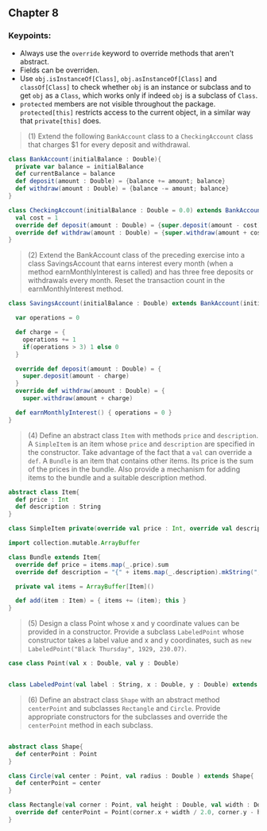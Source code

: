 ## Chapter 8

### Keypoints:
  * Always use the `override` keyword to override methods that aren't abstract.
  * Fields can be overriden.
  * Use `obj.isInstanceOf[Class]`, `obj.asInstanceOf[Class]` and `classOf[Class]` to check whether `obj` is an instance or subclass and to get `obj` as a `Class`, which works only if indeed `obj` is a subclass of `Class`.
  * `protected` members are not visible throughout the package. `protected[this]` restricts access to the current object, in a similar way that `private[this]` does.

> (1) Extend the following `BankAccount` class to a `CheckingAccount` class that charges $1 for every deposit and withdrawal.

```scala
class BankAccount(initialBalance : Double){
  private var balance = initialBalance
  def currentBalance = balance
  def deposit(amount : Double) = {balance += amount; balance}
  def withdraw(amount : Double) = {balance -= amount; balance}
}

class CheckingAccount(initialBalance : Double = 0.0) extends BankAccount(initialBalance){
  val cost = 1
  override def deposit(amount : Double) = {super.deposit(amount - cost); currentBalance}
  override def withdraw(amount : Double) = {super.withdraw(amount + cost); currentBalance}
}
```

> (2) Extend the BankAccount class of the preceding exercise into a class SavingsAccount that earns interest every month (when a method earnMonthlyInterest is called) and has three free deposits or withdrawals every month. Reset the transaction count in the earnMonthlyInterest method.

```scala
class SavingsAccount(initialBalance : Double) extends BankAccount(initialBalance){

  var operations = 0

  def charge = {
    operations += 1
    if(operations > 3) 1 else 0
  }

  override def deposit(amount : Double) = {
    super.deposit(amount - charge)
  }
  override def withdraw(amount : Double) = {
    super.withdraw(amount + charge)

  def earnMonthlyInterest() { operations = 0 }
}
```
> (4) Define an abstract class `Item` with methods `price` and `description`. A `SimpleItem` is an item whose `price` and `description` are specified in the constructor. Take advantage of the fact that a `val` can override a `def`. A `Bundle` is an item that contains other items. Its price is the sum of the prices in the bundle. Also provide a mechanism for adding items to the bundle and a suitable description method.

```scala
abstract class Item{
  def price : Int
  def description : String
}

class SimpleItem private(override val price : Int, override val description : String) extends Item

import collection.mutable.ArrayBuffer

class Bundle extends Item{
  override def price = items.map(_.price).sum
  override def description = "{" + items.map(_.description).mkString(", ") + "}"

  private val items = ArrayBuffer[Item]()

  def add(item : Item) = { items += (item); this }
}
```
> (5) Design a class Point whose x and y coordinate values can be provided in a constructor. Provide a subclass `LabeledPoint` whose constructor takes a label value and x and y coordinates, such as `new LabeledPoint("Black Thursday", 1929, 230.07)`.

```scala
case class Point(val x : Double, val y : Double)


class LabeledPoint(val label : String, x : Double, y : Double) extends Point(x, y)
```

> (6) Define an abstract class `Shape` with an abstract method `centerPoint` and subclasses `Rectangle` and `Circle`. Provide appropriate constructors for the subclasses and override the `centerPoint` method in each subclass.

```scala

abstract class Shape{
  def centerPoint : Point
}

class Circle(val center : Point, val radius : Double ) extends Shape{
  def centerPoint = center
}

class Rectangle(val corner : Point, val height : Double, val width : Double) extends Shape{
  override def centerPoint = Point(corner.x + width / 2.0, corner.y - height / 2.0)
}
```

